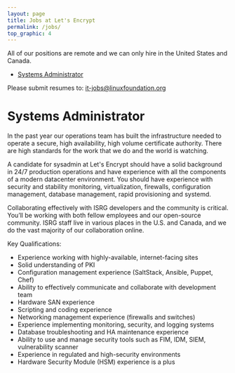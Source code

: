 ```yaml
---
layout: page
title: Jobs at Let's Encrypt
permalink: /jobs/
top_graphic: 4
---
```


All of our positions are remote and we can only hire in the United States and Canada.

* [Systems Administrator](#systems-administrator)

Please submit resumes to: <it-jobs@linuxfoundation.org>

# Systems Administrator

In the past year our operations team has built the infrastructure needed to operate a secure, high availability, high volume certificate authority. There are high standards for the work that we do and the world is watching.

A candidate for sysadmin at Let's Encrypt should have a solid background in 24/7 production operations and have experience with all the components of a modern datacenter environment. You should have experience with security and stability monitoring, virtualization, firewalls, configuration management, database management, rapid provisioning and systemd.

Collaborating effectively with ISRG developers and the community is critical. You’ll be working with both fellow employees and our open-source community. ISRG staff live in various places in the U.S. and Canada, and we do the vast majority of our collaboration online.

Key Qualifications:

* Experience working with highly-available, internet-facing sites
* Solid understanding of PKI
* Configuration management experience (SaltStack, Ansible, Puppet, Chef)
* Ability to effectively communicate and collaborate with development team
* Hardware SAN experience
* Scripting and coding experience
* Networking management experience (firewalls and switches)
* Experience implementing monitoring, security, and logging systems
* Database troubleshooting and HA maintenance experience
* Ability to use and manage security tools such as FIM, IDM, SIEM, vulnerability scanner
* Experience in regulated and high-security environments
* Hardware Security Module (HSM) experience is a plus
